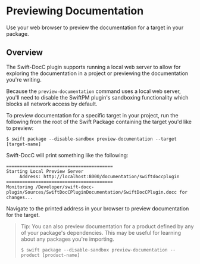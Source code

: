 # Previewing Documentation

Use your web browser to preview the documentation for a target in your package.

## Overview

The Swift-DocC plugin supports running a local web server to allow for exploring the documentation
in a project or previewing the documentation you're writing.

Because the `preview-documentation` command uses a local web server, you'll need to disable
the SwiftPM plugin's sandboxing functionality which blocks all network access by default.

To preview documentation for a specific target in your project, run the following from
the root of the Swift Package containing the target you'd like to preview:

    $ swift package --disable-sandbox preview-documentation --target [target-name]

Swift-DocC will print something like the following:

    ========================================
    Starting Local Preview Server
         Address: http://localhost:8000/documentation/swiftdoccplugin
    ========================================
    Monitoring /Developer/swift-docc-plugin/Sources/SwiftDocCPluginDocumentation/SwiftDocCPlugin.docc for changes...

Navigate to the printed address in your browser to preview documentation for the target.

> Tip: You can also preview documentation for a product defined by any of your package's 
> dependencies. This may be useful for learning about any packages you're importing.
>
> ```shell
> $ swift package --disable-sandbox preview-documentation --product [product-name]
> ```

<!-- Copyright (c) 2022 Apple Inc and the Swift Project authors. All Rights Reserved. -->
